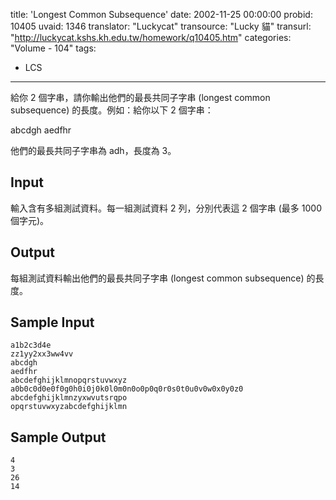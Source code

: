 title: 'Longest Common Subsequence'
date: 2002-11-25 00:00:00
probid: 10405
uvaid: 1346
translator: "Luckycat"
transource: "Lucky 貓"
transurl: "http://luckycat.kshs.kh.edu.tw/homework/q10405.htm"
categories: "Volume - 104"
tags:
- LCS
---

給你 2 個字串，請你輸出他們的最長共同子字串 (longest common subsequence) 的長度。例如：給你以下 2 個字串：

abcdgh
aedfhr

他們的最長共同子字串為 adh，長度為 3。

## Input ##

輸入含有多組測試資料。每一組測試資料 2 列，分別代表這 2 個字串 (最多 1000 個字元)。

## Output ##

每組測試資料輸出他們的最長共同子字串 (longest common subsequence) 的長度。

## Sample Input ##

	a1b2c3d4e
	zz1yy2xx3ww4vv
	abcdgh
	aedfhr
	abcdefghijklmnopqrstuvwxyz
	a0b0c0d0e0f0g0h0i0j0k0l0m0n0o0p0q0r0s0t0u0v0w0x0y0z0
	abcdefghijklmnzyxwvutsrqpo
	opqrstuvwxyzabcdefghijklmn

## Sample Output ##

	4
	3
	26
	14